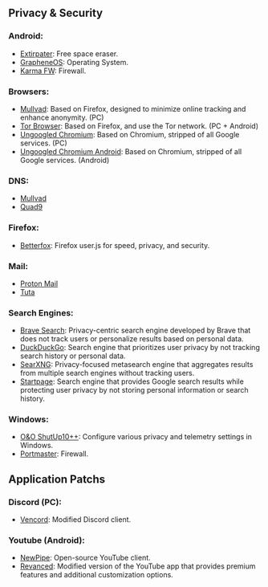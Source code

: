 ## Privacy & Security
### Android:
- [Extirpater](https://github.com/Divested-Mobile/Extirpater): Free space eraser.
- [GrapheneOS](https://grapheneos.org/): Operating System.
- [Karma FW](https://github.com/StarGW-net/karma-firewall): Firewall.
### Browsers:
- [Mullvad](https://mullvad.net/en/browser): Based on Firefox, designed to minimize online tracking and enhance anonymity. (PC)
- [Tor Browser](https://www.torproject.org/download/): Based on Firefox, and use the Tor network. (PC + Android)
- [Ungoogled Chromium](https://github.com/ungoogled-software/ungoogled-chromium): Based on Chromium, stripped of all Google services. (PC)
- [Ungoogled Chromium Android](https://github.com/ungoogled-software/ungoogled-chromium-android): Based on Chromium, stripped of all Google services. (Android)
### DNS:
- [Mullvad](https://mullvad.net/en/help/dns-over-https-and-dns-over-tls)
- [Quad9](https://www.quad9.net/)
### Firefox:
- [Betterfox](https://github.com/yokoffing/Betterfox): Firefox user.js for speed, privacy, and security.
### Mail:
- [Proton Mail](https://proton.me/mail)
- [Tuta](https://tuta.com/)
### Search Engines:
- [Brave Search](https://search.brave.com/): Privacy-centric search engine developed by Brave that does not track users or personalize results based on personal data.
- [DuckDuckGo](https://duckduckgo.com/): Search engine that prioritizes user privacy by not tracking search history or personal data.
- [SearXNG](https://searx.space/): Privacy-focused metasearch engine that aggregates results from multiple search engines without tracking users.
- [Startpage](https://www.startpage.com/): Search engine that provides Google search results while protecting user privacy by not storing personal information or search history.
### Windows:
- [O&O ShutUp10++](https://www.oo-software.com/en/shutup10): Configure various privacy and telemetry settings in Windows.
- [Portmaster](https://safing.io/): Firewall.
## Application Patchs
### Discord (PC):
- [Vencord](https://vencord.dev/): Modified Discord client.
### Youtube (Android):
- [NewPipe](https://github.com/TeamNewPipe/NewPipe): Open-source YouTube client.
- [Revanced](https://revanced.app/): Modified version of the YouTube app that provides premium features and additional customization options.

